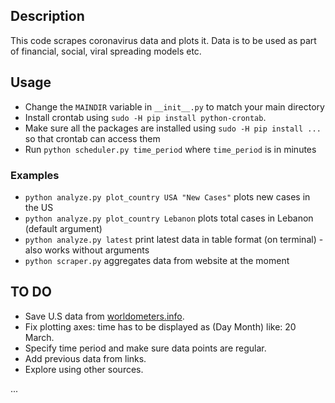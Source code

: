 ## Description ##

This code scrapes coronavirus data and plots it. Data is to be used as part of financial, social, viral spreading models etc. 

## Usage ##

* Change the `MAINDIR` variable in `__init__.py` to match your main directory
* Install crontab using `sudo -H pip install python-crontab`.
* Make sure all the packages are installed using `sudo -H pip install ...` so that crontab can access them
* Run `python scheduler.py time_period` where `time_period` is in minutes 

### Examples ###

* `python analyze.py plot_country USA "New Cases"` plots new cases in the US
* `python analyze.py plot_country Lebanon` plots total cases in Lebanon (default argument) 
* `python analyze.py latest` print latest data in table format (on terminal) - also works without arguments
* `python scraper.py` aggregates data from website at the moment

## TO DO ##

* Save U.S data from [worldometers.info](https://www.worldometers.info/coronavirus/country/us/).
* Fix plotting axes: time has to be displayed as (Day Month) like: 20 March.
* Specify time period and make sure data points are regular.
* Add previous data from links.
* Explore using other sources.

...
